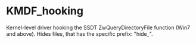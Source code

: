 # KMDF_hooking
Kernel-level driver hooking the SSDT ZwQueryDirectoryFile function (Win7 and above).
Hides files, that has the specific prefix: "hide_".
